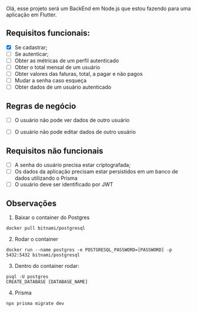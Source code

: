 Olá, esse projeto será um BackEnd em Node.js que estou fazendo para uma aplicação em Flutter.

## Requisitos funcionais:
- [x] Se cadastrar;
- [ ] Se autenticar;
- [ ] Obter as métricas de um perfil autenticado
- [ ] Obter o total mensal de um usuário
- [ ] Obter valores das faturas, total, a pagar e não pagos
- [ ] Mudar a senha caso esqueça
- [ ] Obter dados de um usuário autenticado

## Regras de negócio
- [ ] O usuário não pode ver dados de outro usuário
- [ ] O usuário não pode editar dados de outro usuário


## Requisitos não funcionais
- [ ] A senha do usuário precisa estar criptografada;
- [ ] Os dados da aplicação precisam estar persistidos em um banco de dados utilizando o Prisma
- [ ] O usuário deve ser identificado por JWT

## Observações
1. Baixar o container do Postgres
```
docker pull bitnami/postgresql
```
2. Rodar o container
```
docker run --name postgres -e POSTGRESQL_PASSWORD=[PASSWORD] -p 5432:5432 bitnami/postgresql
```
3. Dentro do container rodar:
```
psql -U postgres
CREATE_DATABASE [DATABASE_NAME]
```
4. Prisma
```
npx prisma migrate dev
```